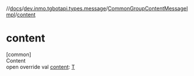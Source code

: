 //[docs](../../../index.md)/[dev.inmo.tgbotapi.types.message](../index.md)/[CommonGroupContentMessageImpl](index.md)/[content](content.md)



# content  
[common]  
Content  
open override val [content](content.md): [T](index.md)  



